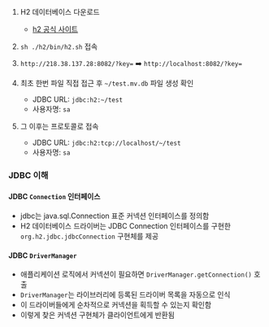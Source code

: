 

1. H2 데이터베이스 다운로드
   - [h2 공식 사이트](https://www.h2database.com/html/download-archive.html)

2. `sh ./h2/bin/h2.sh` 접속
3. `http://218.38.137.28:8082/?key=` ➡️ `http://localhost:8082/?key=`
4. 최초 한번 파일 직접 접근 후 `~/test.mv.db` 파일 생성 확인
   - JDBC URL: `jdbc:h2:~/test`
   - 사용자명: `sa`
5. 그 이후는 프로토콜로 접속
   - JDBC URL: `jdbc:h2:tcp://localhost/~/test`
   - 사용자명: `sa`



### JDBC 이해
#### JDBC `Connection` 인터페이스
  - jdbc는 java.sql.Connection 표준 커넥션 인터페이스를 정의함
  - H2 데이터베이스 드라이버는 JDBC Connection 인터페이스를 구현한 `org.h2.jdbc.jdbcConnection` 구현체를 제공
#### JDBC `DriverManager`
  - 애플리케이션 로직에서 커넥션이 필요하면 `DriverManager.getConnection()` 호출
  - `DriverManager`는 라이브러리에 등록된 드라이버 목록을 자동으로 인식 
  - 이 드라이버들에게 순차적으로 커넥션을 획득할 수 있는지 확인함
  - 이렇게 찾은 커넥션 구현체가 클라이언트에게 반환됨